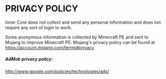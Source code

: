 # PRIVACY POLICY

Inner Core does not collect and send any personal information and does not require any sort of login to work.

Some anonymous information is collected by Minecraft PE and sent to Mojang to improve Minecraft PE: Mojang's privacy policy can be found at https://account.mojang.com/terms#privacy

##### AdMob privacy policy:
http://www.google.com/policies/technologies/ads/
